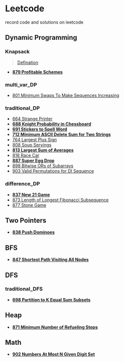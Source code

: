 # Leetcode

record code and solutions on leetcode

## Dynamic Programming

### Knapsack

> [Defination](https://baike.baidu.com/item/背包问题/2416931?fr=aladdin)

- **[879 Profitable Schemes](/DP/knapsack/879.md)**

### multi_var_DP

- [801 Minimum Swaps To Make Sequences Increasing](/DP/multivarDP/801.md)

### traditional_DP

- [664 Strange Printer](/DP/traditionalDP/664.md)
- **[688 Knight Probability in Chessboard](/DP/traditionalDP/688.md)**
- **[691 Stickers to Spell Word](/DP/traditionalDP/691.md)**
- **[712 Minimum ASCII Delete Sum for Two Strings](/DP/traditionalDP/712.md)**
- [764 Largest Plus Sign](/DP/traditionalDP/764.md)
- [808 Soup Servings](/DP/traditionalDP/808.md)
- **[813 Largest Sum of Averages](/DP/traditionalDP/813.md)**
- [818 Race Car](/DP/traditionalDP/818.md)
- **[887 Super Egg Drop](/DP/traditionalDP/887.md)**
- [898 Bitwise ORs of Subarrays](/DP/traditionalDP/898.md)
- [903 Valid Permutations for DI Sequence](/DP/traditionalDP/903.md)

### difference_DP

- **[837 New 21 Game](/DP/differenceDP/837.md)**
- [873 Length of Longest Fibonacci Subsequence](/DP/differenceDP/873.md)
- [877 Stone Game](/DP/differenceDP/877.md)

## Two Pointers

- **[838 Push Dominoes](/TP/838.md)**

## BFS

- **[847 Shortest Path Visiting All Nodes](/BFS/847.md)**

## DFS

### traditional_DFS

- **[698 Partition to K Equal Sum Subsets](/DFS/traditionalDFS/698.md)**

## Heap

- **[871 Minimum Number of Refueling Stops](/Heap/871.md)**

## Math

- **[902 Numbers At Most N Given Digit Set](/Math/902.md)**
